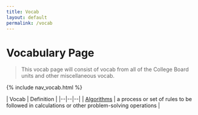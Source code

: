 ```yaml
---
title: Vocab
layout: default
permalink: /vocab
---
```


# Vocabulary Page
>This vocab page will consist of vocab from all of the College Board units and other miscellaneous vocab.

{% include nav_vocab.html %}

| Vocab | Definition |
|--|--|--|
| [Algorithms](https://chewyboba10.github.io/sushi-burrito/vocab/unit3#Algorithms) | a process or set of rules to be followed in calculations or other problem-solving operations |